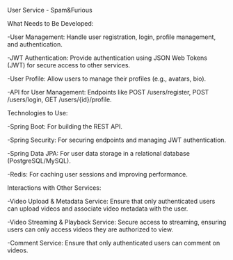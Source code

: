 User Service - Spam&Furious 

What Needs to Be Developed:

-User Management: Handle user registration, login, profile management, and authentication.

-JWT Authentication: Provide authentication using JSON Web Tokens (JWT) for secure access to other services.

-User Profile: Allow users to manage their profiles (e.g., avatars, bio).

-API for User Management: Endpoints like POST /users/register, POST /users/login, GET /users/{id}/profile.


Technologies to Use:

-Spring Boot: For building the REST API.

-Spring Security: For securing endpoints and managing JWT authentication.

-Spring Data JPA: For user data storage in a relational database (PostgreSQL/MySQL).

-Redis: For caching user sessions and improving performance.



Interactions with Other Services:

-Video Upload & Metadata Service: Ensure that only authenticated users can upload videos and associate video metadata with the user.

-Video Streaming & Playback Service: Secure access to streaming, ensuring users can only access videos they are authorized to view.

-Comment Service: Ensure that only authenticated users can comment on videos.
